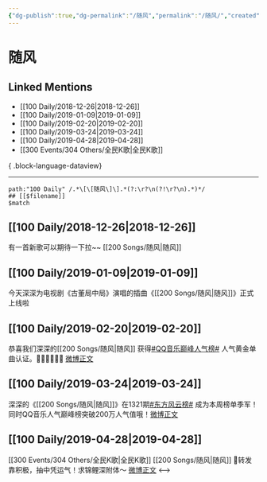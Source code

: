 ```yaml
---
{"dg-publish":true,"dg-permalink":"/随风","permalink":"/随风/","created":"2022-12-09T13:24:46.000+08:00","updated":"2023-08-24T18:24:50.601+08:00"}
---
```


# 随风

## Linked Mentions
- [[100 Daily/2018-12-26\|2018-12-26]]
- [[100 Daily/2019-01-09\|2019-01-09]]
- [[100 Daily/2019-02-20\|2019-02-20]]
- [[100 Daily/2019-03-24\|2019-03-24]]
- [[100 Daily/2019-04-28\|2019-04-28]]
- [[300 Events/304 Others/全民K歌\|全民K歌]]

{ .block-language-dataview}

---

```expander
path:"100 Daily" /.*\[\[随风\]\].*(?:\r?\n(?!\r?\n).*)*/
## [[$filename]]
$match
```
## [[100 Daily/2018-12-26\|2018-12-26]]
有一首新歌可以期待一下拉~~ [[200 Songs/随风\|随风]]

## [[100 Daily/2019-01-09\|2019-01-09]]
今天深深为电视剧《古董局中局》演唱的插曲《[[200 Songs/随风\|随风]]》正式上线啦
[](https://weibo.com/detail/4326534758163238)
## [[100 Daily/2019-02-20\|2019-02-20]]
恭喜我们深深的[[200 Songs/随风\|随风]] 获得[#QQ音乐巅峰人气榜#](https://s.weibo.com/weibo?q=%23QQ%E9%9F%B3%E4%B9%90%E5%B7%85%E5%B3%B0%E4%BA%BA%E6%B0%94%E6%A6%9C%23) 人气黄金单曲认证。👏🏻👏🏻👏🏻
[微博正文](https://weibo.com/detail/4341881070641032)

## [[100 Daily/2019-03-24\|2019-03-24]]
深深的《[[200 Songs/随风\|随风]]》在1321期[#东方风云榜#](https://s.weibo.com/weibo?q=%23%E4%B8%9C%E6%96%B9%E9%A3%8E%E4%BA%91%E6%A6%9C%23) 成为本周榜单季军！同时QQ音乐人气巅峰榜突破200万人气值哦！[微博正文](https://m.weibo.cn/6466290670/4353300058652967)
## [[100 Daily/2019-04-28\|2019-04-28]]
[[300 Events/304 Others/全民K歌\|全民K歌]] [[200 Songs/随风\|随风]]
🌿转发靠积极，抽中凭运气！求锦鲤深附体～
[微博正文](https://m.weibo.cn/6466290670/4366078068669047)
<-->